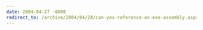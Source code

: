 ```yaml
---
date: 2004-04-27 -0800
redirect_to: /archive/2004/04/28/can-you-reference-an-exe-assembly.aspx/
---
```

